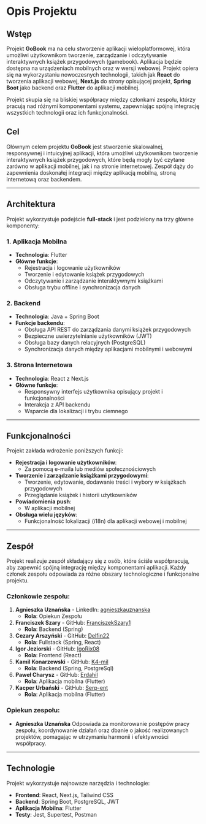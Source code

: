 # Opis Projektu

## Wstęp

Projekt **GoBook** ma na celu stworzenie aplikacji wieloplatformowej, która umożliwi użytkownikom tworzenie, zarządzanie i odczytywanie interaktywnych książek przygodowych (gamebook). Aplikacja będzie dostępna na urządzeniach mobilnych oraz w wersji webowej. Projekt opiera się na wykorzystaniu nowoczesnych technologii, takich jak **React** do tworzenia aplikacji webowej, **Next.js** do strony opisującej projekt, **Spring Boot** jako backend oraz **Flutter** do aplikacji mobilnej.

Projekt skupia się na bliskiej współpracy między członkami zespołu, którzy pracują nad różnymi komponentami systemu, zapewniając spójną integrację wszystkich technologii oraz ich funkcjonalności.

## Cel

Głównym celem projektu **GoBook** jest stworzenie skalowalnej, responsywnej i intuicyjnej aplikacji, która umożliwi użytkownikom tworzenie interaktywnych książek przygodowych, które będą mogły być czytane zarówno w aplikacji mobilnej, jak i na stronie internetowej. Zespół dąży do zapewnienia doskonałej integracji między aplikacją mobilną, stroną internetową oraz backendem.

---

## Architektura

Projekt wykorzystuje podejście **full-stack** i jest podzielony na trzy główne komponenty:

### 1. Aplikacja Mobilna

- **Technologia**: Flutter
- **Główne funkcje**:
  - Rejestracja i logowanie użytkowników
  - Tworzenie i edytowanie książek przygodowych
  - Odczytywanie i zarządzanie interaktywnymi książkami
  - Obsługa trybu offline i synchronizacja danych

### 2. Backend

- **Technologia**: Java + Spring Boot
- **Funkcje backendu**:
  - Obsługa API REST do zarządzania danymi książek przygodowych
  - Bezpieczne uwierzytelnianie użytkowników (JWT)
  - Obsługa bazy danych relacyjnych (PostgreSQL)
  - Synchronizacja danych między aplikacjami mobilnymi i webowymi

### 3. Strona Internetowa

- **Technologia**: React z Next.js
- **Główne funkcje**:
  - Responsywny interfejs użytkownika opisujący projekt i funkcjonalności
  - Interakcja z API backendu
  - Wsparcie dla lokalizacji i trybu ciemnego

---

## Funkcjonalności

Projekt zakłada wdrożenie poniższych funkcji:

- **Rejestracja i logowanie użytkowników**:
  - Za pomocą e-maila lub mediów społecznościowych
- **Tworzenie i zarządzanie książkami przygodowymi**:
  - Tworzenie, edytowanie, dodawanie treści i wybory w książkach przygodowych
  - Przeglądanie książek i historii użytkowników
- **Powiadomienia push**:
  - W aplikacji mobilnej
- **Obsługa wielu języków**:
  - Funkcjonalność lokalizacji (i18n) dla aplikacji webowej i mobilnej

---

## Zespół

Projekt realizuje zespół składający się z osób, które ściśle współpracują, aby zapewnić spójną integrację między komponentami aplikacji. Każdy członek zespołu odpowiada za różne obszary technologiczne i funkcjonalne projektu.

### Członkowie zespołu:

1. **Agnieszka Uznańska** - LinkedIn: [agnieszkauznanska](https://linkedin.com/in/agnieszkauznanska)
   - **Rola**: Opiekun Zespołu
2. **Franciszek Szary** - GitHub: [FranciszekSzary1](https://github.com/FranciszekSzary1)
   - **Rola**: Backend (Spring)
3. **Cezary Arszyński** - GitHub: [Delfin22](https://github.com/Delfin22)
   - **Rola**: Fullstack (Spring, React)
4. **Igor Jeziorski** - GitHub: [IgoRix08](https://github.com/IgoRix08)
   - **Rola**: Frontend (React)
5. **Kamil Konarzewski** - GitHub: [K4-mil](https://github.com/K4-mil)
   - **Rola**: Backend (Spring, PostgreSql)
6. **Paweł Charysz** - GitHub: [Erdahil](https://github.com/Erdahil)
   - **Rola**: Aplikacja mobilna (Flutter)
7. **Kacper Urbański** - GitHub: [Serp-ent](https://github.com/Serp-ent)
   - **Rola**: Aplikacja mobilna (Flutter)

### Opiekun zespołu:

- **Agnieszka Uznańska** Odpowiada za monitorowanie postępów pracy zespołu, koordynowanie działań oraz dbanie o jakość realizowanych projektów, pomagając w utrzymaniu harmonii i efektywności współpracy.

---

## Technologie

Projekt wykorzystuje najnowsze narzędzia i technologie:

- **Frontend**: React, Next.js, Tailwind CSS
- **Backend**: Spring Boot, PostgreSQL, JWT
- **Aplikacja Mobilna**: Flutter
- **Testy**: Jest, Supertest, Postman
